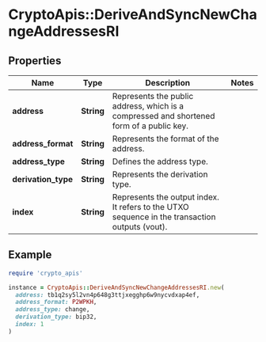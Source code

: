 # CryptoApis::DeriveAndSyncNewChangeAddressesRI

## Properties

| Name | Type | Description | Notes |
| ---- | ---- | ----------- | ----- |
| **address** | **String** | Represents the public address, which is a compressed and shortened form of a public key. |  |
| **address_format** | **String** | Represents the format of the address. |  |
| **address_type** | **String** | Defines the address type. |  |
| **derivation_type** | **String** | Represents the derivation type. |  |
| **index** | **String** | Represents the output index. It refers to the UTXO sequence in the transaction outputs (vout). |  |

## Example

```ruby
require 'crypto_apis'

instance = CryptoApis::DeriveAndSyncNewChangeAddressesRI.new(
  address: tb1q2sy5l2vn4p648g3ttjxegghp6w9nycvdxap4ef,
  address_format: P2WPKH,
  address_type: change,
  derivation_type: bip32,
  index: 1
)
```

